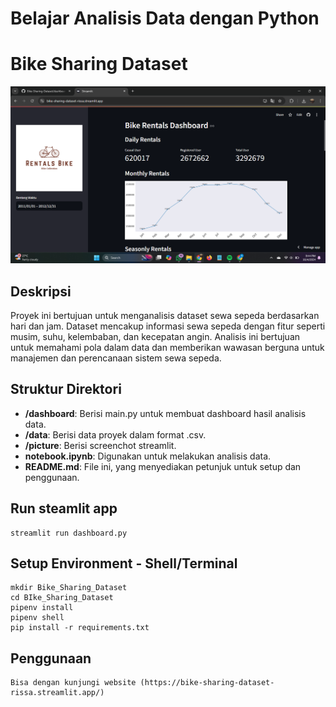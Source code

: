 # Belajar Analisis Data dengan Python
# Bike Sharing Dataset

![Bike Sharing Dataset Dashboard](https://github.com/NerissaNikmatul/Bike-Sharing-Dataset/blob/main/picture/Screenshot%202024-10-04%20214501.png)

## Deskripsi
Proyek ini bertujuan untuk menganalisis dataset sewa sepeda berdasarkan hari dan jam. Dataset mencakup informasi sewa sepeda dengan fitur seperti musim, suhu, kelembaban, dan kecepatan angin. Analisis ini bertujuan untuk memahami pola dalam data dan memberikan wawasan berguna untuk manajemen dan perencanaan sistem sewa sepeda.

## Struktur Direktori
- **/dashboard**: Berisi main.py untuk membuat dashboard hasil analisis data.
- **/data**: Berisi data proyek dalam format .csv.
- **/picture**: Berisi screenchot streamlit.
- **notebook.ipynb**: Digunakan untuk melakukan analisis data.
- **README.md**: File ini, yang menyediakan petunjuk untuk setup dan penggunaan.

## Run steamlit app
```
streamlit run dashboard.py
```

## Setup Environment - Shell/Terminal
```
mkdir Bike_Sharing_Dataset
cd BIke_Sharing_Dataset
pipenv install
pipenv shell
pip install -r requirements.txt
```

## Penggunaan
```
Bisa dengan kunjungi website (https://bike-sharing-dataset-rissa.streamlit.app/)
```
